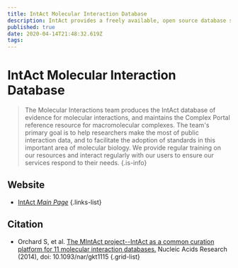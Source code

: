```yaml
---
title: IntAct Molecular Interaction Database
description: IntAct provides a freely available, open source database system and analysis tools for molecular interaction data.
published: true
date: 2020-04-14T21:48:32.619Z
tags: 
---
```


# IntAct Molecular Interaction Database

> The Molecular Interactions team produces the IntAct database of evidence for molecular interactions, and maintains the Complex Portal reference resource for macromolecular complexes. The team's primary goal is to help researchers make the most of public interaction data, and to facilitate the adoption of standards in this important area of molecular biology. We provide regular training on our resources and interact regularly with our users to ensure our services respond to their needs.
{.is-info}

## Website

- [IntAct *Main Page*](https://www.ebi.ac.uk/intact/)
{.links-list}

## Citation

- Orchard S, et al. [The MIntAct project--IntAct as a common curation platform for 11 molecular interaction databases.](http://europepmc.org/article/PMC/3965093) Nucleic Acids Research (2014), doi: 10.1093/nar/gkt1115
{.grid-list}
